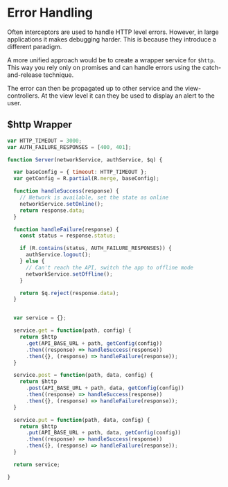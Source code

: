# Error Handling

Often interceptors are used to handle HTTP level errors. However, in large applications it makes debugging harder. This is because they introduce a different paradigm.

A more unified approach would be to create a wrapper service for `$http`. This way you rely only on promises and can handle errors using the catch-and-release technique.

The error can then be propagated up to other service and the view-controllers. At the view level it can they be used to display an alert to the user.


## $http Wrapper

```js
var HTTP_TIMEOUT = 3000;
var AUTH_FAILURE_RESPONSES = [400, 401];

function Server(networkService, authService, $q) {

  var baseConfig = { timeout: HTTP_TIMEOUT };
  var getConfig = R.partial(R.merge, baseConfig);

  function handleSuccess(response) {
    // Network is available, set the state as online
    networkService.setOnline();
    return response.data;
  }

  function handleFailure(response) {
    const status = response.status;

    if (R.contains(status, AUTH_FAILURE_RESPONSES)) {
      authService.logout();
    } else {
      // Can't reach the API, switch the app to offline mode
      networkService.setOffline();
    }

    return $q.reject(response.data);
  }


  var service = {};

  service.get = function(path, config) {
    return $http
      .get(API_BASE_URL + path, getConfig(config))
      .then((response) => handleSuccess(response))
      .then({}, (response) => handleFailure(response));
  }

  service.post = function(path, data, config) {
    return $http
      .post(API_BASE_URL + path, data, getConfig(config))
      .then((response) => handleSuccess(response))
      .then({}, (response) => handleFailure(response));
  }

  service.put = function(path, data, config) {
    return $http
      .put(API_BASE_URL + path, data, getConfig(config))
      .then((response) => handleSuccess(response))
      .then({}, (response) => handleFailure(response));
  }

  return service;

}
```
